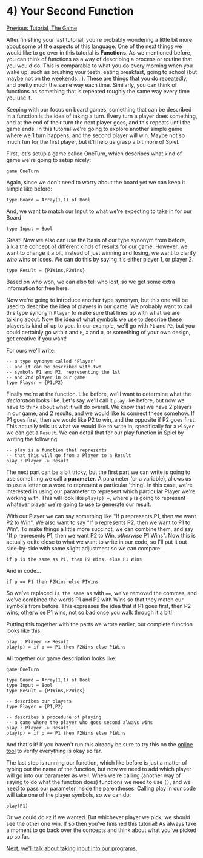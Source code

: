 # 4) Your Second Function

[Previous Tutorial, The Game](TheGame)

After finishing your last tutorial, you're probably wondering a little bit more about some of the aspects of this language. One of the next things we would like to go over in this tutorial is **Functions**. As we mentioned before, you can think of functions as a way of describing a process or routine that you would do. This is comparable to what you do every morning when you wake up, such as brushing your teeth, eating breakfast, going to school (but maybe not on the weekends...). These are things that you do repeatedly, and pretty much the same way each time. Similarly, you can think of functions as something that is repeated roughly the same way every time you use it.

Keeping with our focus on board games, something that can be described in a function is the idea of taking a turn. Every turn a player does something, and at the end of their turn the next player goes, and this repeats until the game ends. In this tutorial we're going to explore another simple game where we 1 turn happens, and the second player will win. Maybe not so much fun for the first player, but it'll help us grasp a bit more of Spiel.

First, let's setup a game called OneTurn, which describes what kind of game we're going to setup nicely:
```
game OneTurn
```

Again, since we don't need to worry about the board yet we can keep it simple like before:
```
type Board = Array(1,1) of Bool
```
And, we want to match our Input to what we're expecting to take in for our Board
```
type Input = Bool
```
Great! Now we also can use the basis of our type synonym from before, a.k.a the concept of different kinds of results for our game. However, we want to change it a bit, instead of just winning and losing, we want to clarify *who* wins or loses. We can do this by saying it's either player 1, or player 2.
```
type Result = {P1Wins,P2Wins}
```
Based on who won, we can also tell who lost, so we get some extra information for free here.

Now we're going to introduce another type synonym, but this one will be used to describe the idea of players in our game. We probably want to call this type synonym `Player` to make sure that lines up with what we are talking about. Now the idea of what symbols we use to describe these players is kind of up to you. In our example, we'll go with `P1` and `P2`, but you could certainly go with `A` and `B`, `X` and `O`, or something of your own design, get creative if you want!

For ours we'll write:
```
-- a type synonym called 'Player'
-- and it can be described with two
-- symbols P1 and P2, representing the 1st
-- and 2nd player in our game
type Player = {P1,P2}
```

Finally we're at the function. Like before, we'll want to determine what the *declaration* looks like. Let's say we'll call it `play` like before, but now we have to think about what it will do overall. We know that we have 2 players in our game, and 2 results, and we would like to connect these somehow. If P1 goes first, then we would like P2 to win, and the opposite if P2 goes first. This actually tells us what we would like to write in, specifically for a `Player` we can get a `Result`. We can detail that for our play function in Spiel by writing the following:
```
-- play is a function that represents
-- that this will go from a Player to a Result
play : Player -> Result
```

The next part can be a bit tricky, but the first part we can write is going to use something we call a **parameter**. A parameter (or a variable), allows us to use a letter or a word to represent a particular 'thing'. In this case, we're interested in using our parameter to represent which particular Player we're working with. This will look like `play(p) =`, where `p` is going to represent whatever player we're going to use to generate our result.

With our Player we can say something like "If p represents P1, then we want P2 to Win". We also want to say "If p represents P2, then we want to P1 to Win". To make things a little more succinct, we can combine them, and say "If p represents P1, then we want P2 to Win, *otherwise* P1 Wins". Now this is actually quite close to what we want to write in our code, so I'll put it out side-by-side with some slight adjustment so we can compare:
```
if p is the same as P1, then P2 Wins, else P1 Wins
```
And in code...
```
if p == P1 then P2Wins else P1Wins
```
So we've replaced `is the same as` with `==`, we've removed the commas, and we've combined the words P1 and P2 with Wins so that they match our symbols from before. This expresses the idea that if P1 goes first, then P2 wins, otherwise P1 wins, not so bad once you walk through it a bit!

Putting this together with the parts we wrote earlier, our complete function looks like this:
```
play : Player -> Result
play(p) = if p == P1 then P2Wins else P1Wins
```

All together our game description looks like:
```
game OneTurn

type Board = Array(1,1) of Bool
type Input = Bool
type Result = {P1Wins,P2Wins}

-- describes our players
type Player = {P1,P2}

-- describes a procedure of playing
-- a game where the player who goes second always wins
play : Player -> Result
play(p) = if p == P1 then P2Wins else P1Wins
```

And that's it! If you haven't run this already be sure to try this on the [online tool](http://ec2-3-16-56-139.us-east-2.compute.amazonaws.com:5168/) to verify everything is okay so far.

The last step is running our function, which like before is just a matter of typing out the name of the function, but now we need to add which player will go into our parameter as well. When we're calling (another way of saying to do what the function does) functions we need to use `()`, and we need to pass our parameter inside the parentheses. Calling play in our code will take one of the player symbols, so we can do:
```
play(P1)
```
Or we could do `P2` if we wanted. But whichever player we pick, we should see the other one win. If so then you've finished this tutorial! As always take a moment to go back over the concepts and think about what you've picked up so far.

[Next, we'll talk about taking input into our programs.](Input)
